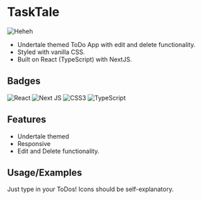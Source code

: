 
# TaskTale
![Heheh](https://imgur.com/aC2fK30.jpg)

- Undertale themed ToDo App with edit and delete functionality.
- Styled with vanilla CSS.
- Built on React (TypeScript) with NextJS.


## Badges

![React](https://img.shields.io/badge/react-%2320232a.svg?style=for-the-badge&logo=react&logoColor=%2361DAFB)
![Next JS](https://img.shields.io/badge/Next-black?style=for-the-badge&logo=next.js&logoColor=white)
![CSS3](https://img.shields.io/badge/css3-%231572B6.svg?style=for-the-badge&logo=css3&logoColor=white)
![TypeScript](https://img.shields.io/badge/typescript-%23007ACC.svg?style=for-the-badge&logo=typescript&logoColor=white)

## Features

- Undertale themed
- Responsive
- Edit and Delete functionality. 

## Usage/Examples
Just type in your ToDos! Icons should be self-explanatory.


